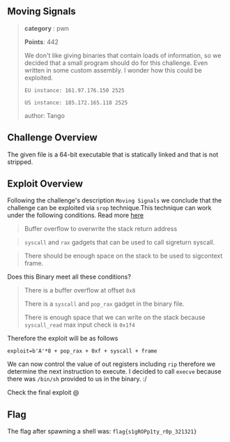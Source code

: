 
## Moving Signals 
>
> **category** : pwn
>
> **Points**: 442
>
> We don't like giving binaries that contain loads of information, so we decided that a small program should do for this challenge. Even written in some custom assembly. I wonder how this could be exploited.
>
> `EU instance: 161.97.176.150 2525`
>
> `US instance: 185.172.165.118 2525`
>
> author: Tango

## Challenge Overview

The given file is a 64-bit executable that is statically linked and that is not stripped.

## Exploit Overview 

Following the challenge's description `Moving Signals` we conclude that the challenge can be exploited via `srop` technique.This technique 
can work under the following conditions. Read more [here](https://amriunix.com/post/sigreturn-oriented-programming-srop/)
  > Buffer overflow to overwrite the stack return address
  
  >`syscall` and `rax` gadgets that can be used to call sigreturn syscall.
  
  > There should be enough space on the stack to be used to sigcontext frame.
 
Does this Binary meet all these conditions?
  > There is a buffer overflow at offset `0x8`
  >
  > There is a `syscall` and `pop_rax` gadget in the binary file.
  >
  > There is enough space that we can write on the stack because `syscall_read` max input check is `0x1f4`
  
 Therefore the exploit will be as follows
  
  `exploit=b'A'*8 + pop_rax + 0xf + syscall + frame`
  
 We can now control the value of out registers including `rip` therefore we determine the next instruction to execute.
 I decided to call `execve` because there was `/bin/sh` provided to us in the binary. :/
 
 Check the final exploit @ 
 
 ## Flag 
 The flag after spawning a shell was:
 `flag{s1gROPp1ty_r0p_321321}`

  
